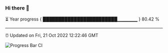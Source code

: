 ### Hi there 👋

⏳ Year progress { ████████████████████████▁▁▁▁▁▁ } 80.42 %

---

⏰ Updated on Fri, 21 Oct 2022 12:22:46 GMT

![Progress Bar CI](https://github.com/Shyam-Makwana/GitHub-Actions-Demo/workflows/Progress%20Bar%20CI/badge.svg)
